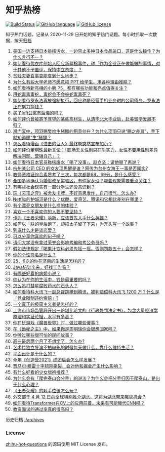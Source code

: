 # 知乎热榜
[![Build Status](https://github.com/ToWeLong/zhihu-hot-questions/workflows/CI/badge.svg)](https://github.com/ToWeLong/zhihu-hot-questions/actions)
[![GitHub language](https://img.shields.io/badge/language-golang-orange.svg)](https://golang.org/)
[![GitHub license](https://img.shields.io/github/license/ToWeLong/zhihu-hot-questions)](https://github.com/ToWeLong/zhihu-hot-questions/blob/main/LICENSE)

知乎热门话题，记录从 2020-11-29 日开始的知乎热门话题。每小时抓取一次数据，按天[归档](./archives)

<!-- BEGIN -->

1. [美国一边支持日本排核污水，一边禁止多种日本食品进口，这是什么操作？为什么言行不一？](https://www.zhihu.com/question/454586987)
1. [如何看待优衣库创始人回应新疆棉事件，称「作为企业正在做能做的事情，对于其他不予置评，保持中立态度」？](https://www.zhihu.com/question/454602307)
1. [贫贱夫妻百事哀能哀到什么地步？](https://www.zhihu.com/question/363473759)
1. [为什么有些大学老师不愿意把 PPT 给学生，用各种理由推脱？](https://www.zhihu.com/question/454351925)
1. [如何看待新亮相的小鹏 P5，都有哪些功能和亮点值得关注？](https://www.zhihu.com/question/454631581)
1. [用蛇毒毒毒蛇，毒蛇会不会被蛇毒毒死？](https://www.zhihu.com/question/384429917)
1. [如何看待罗永浩再被强制执行，回应称是经营手机业务时的公司债务，罗永浩正在努力挣钱？](https://www.zhihu.com/question/454553097)
1. [买了loft公寓有后悔的吗？](https://www.zhihu.com/question/305616998)
1. [如何评价曾被寄予厚望的某些高材生，从清华北大毕业后，赴美留学发展不归？](https://www.zhihu.com/question/447200718)
1. [鸿门宴中，项羽赐樊哙生猪腿的用意何在？为什么项羽只说“赐之彘肩”，手下就知道赐“生”猪腿？](https://www.zhihu.com/question/19870339)
1. [怎么看待漫画《进击的巨人》最终卷突然宣布加页？](https://www.zhihu.com/question/454638451)
1. [如何评价董明珠最新言论：「职场无关性别只在乎实力，女性不要用性别差异解决问题、营销自己」？](https://www.zhihu.com/question/454598067)
1. [如何看待日本官员称核废水「喝了没事」，赵立坚：请他喝了再说？](https://www.zhihu.com/question/454619700)
1. [杭州某公司 CEO 的女友项思醒是谁？网传为台州女海王一事是否属实?](https://www.zhihu.com/question/453937756)
1. [教师资格证综合素质考了三次，每次都是68，69分，是什么感受？](https://www.zhihu.com/question/454635596)
1. [全国多地确认为婚俗改革实验区，有你家乡没？哪些现象需要重点关注？](https://www.zhihu.com/question/453906937)
1. [有哪些社会现实有一部分学生还没意识到？](https://www.zhihu.com/question/59600924)
1. [玩《云顶之弈》被舍友卡牌，不好意思发作，自己很气，怎么办?](https://www.zhihu.com/question/452378526)
1. [Netflix的护城河是什么？优酷、爱奇艺、腾讯和它相比差别在哪里？](https://www.zhihu.com/question/454223201)
1. [有个漂亮女朋友是什么样的体验？](https://www.zhihu.com/question/285906324)
1. [喜欢一个不喜欢你的人要不要坚持？](https://www.zhihu.com/question/454129624)
1. [作为《王者荣耀》萌新，应该首先入手什么英雄？](https://www.zhihu.com/question/452278119)
1. [如何以「朕的皇后跑了，却把太子留了下来」为开头写一个故事？](https://www.zhihu.com/question/402721230)
1. [到底什么才是谈恋爱？](https://www.zhihu.com/question/383928922)
1. [可以分享你喜欢的句子吗？](https://www.zhihu.com/question/453362472)
1. [请问大学没有拿过荣誉会影响考编和考公务员吗？](https://www.zhihu.com/question/396016917)
1. [假如法律规定「喝果汁饮料必须先摇一摇，否则罚款五十」会怎样？](https://www.zhihu.com/question/448663533)
1. [你的个性签名是什么？](https://www.zhihu.com/question/450224600)
1. [25、6岁的你在济南的生活是怎样的？](https://www.zhihu.com/question/446154279)
1. [Java培训出来，好找工作吗？](https://www.zhihu.com/question/449445198)
1. [有哪些好看的病娇小说？](https://www.zhihu.com/question/326205083)
1. [你认为在你的生活中，钱是最重要的吗？](https://www.zhihu.com/question/450191610)
1. [怎么吊打彗星腐败药水的石头人？](https://www.zhihu.com/question/454353102)
1. [如何看待科大讯飞一副总裁跳槽到腾讯，被判赔偿科大讯飞 1200 万？什么是「竞业限制违约索赔」?](https://www.zhihu.com/question/454505820)
1. [一个真正的极简主义者是怎样的？](https://www.zhihu.com/question/65867716)
1. [上海市市场监管局开出一份堪比论文的《行政处罚决定书》，包含大量经济学原理和实证论据，水平有多高？](https://www.zhihu.com/question/454403024)
1. [你在玩游戏《魔兽世界》时，做过哪些傻事？](https://www.zhihu.com/question/454236166)
1. [在《诡秘之主》中，如果你是周明瑞你会很想回家吗？](https://www.zhihu.com/question/453071120)
1. [你听过哪些很可怕的民间故事？](https://www.zhihu.com/question/442815195)
1. [高三最后两个月了不想学了，怎么办?](https://www.zhihu.com/question/451899818)
1. [艺术片独立导演不拍电影的时候每天做什么，靠什么维持生活？](https://www.zhihu.com/question/450541873)
1. [平面设计是干什么的？](https://www.zhihu.com/question/445112422)
1. [今年《创造营2021》成团后会怎么样发展？](https://www.zhihu.com/question/453119809)
1. [贾马尔·穆雷十字韧带撕裂，会对他和掘金产生什么影响？](https://www.zhihu.com/question/454499458)
1. [有什么好看的少女旗袍推荐？](https://www.zhihu.com/question/313375202)
1. [为什么会有「爬完泰山会分手」的说法？为什么会把分手归因于爬泰山，是出于什么心理？](https://www.zhihu.com/question/446705543)
1. [《王者荣耀》的射手位该怎么玩？](https://www.zhihu.com/question/431110959)
1. [外交部于 4 月 12 日向全球特别推介湖北，这将为湖北带来哪些机会？](https://www.zhihu.com/question/453410188)
1. [如何看待Transformer在CV上的应用前景，未来有可能替代CNN吗？](https://www.zhihu.com/question/437495132)
1. [教资面试的通过率真的很高吗？](https://www.zhihu.com/question/364618487)

<!-- END -->

历史归档 [./archives](./archives)


### License
[zhihu-hot-questions](https://github.com/towelong/zhihu-hot-questions) 的源码使用 MIT License 发布。